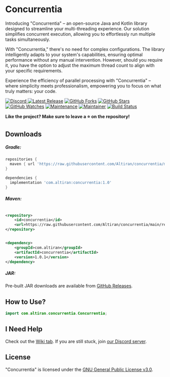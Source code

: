 # Concurrentia

Introducing "Concurrentia" – an open-source Java and Kotlin library designed to streamline your multi-threading
experience. Our solution simplifies concurrent execution, allowing you to effortlessly run multiple tasks
simultaneously.

With "Concurrentia," there's no need for complex configurations. The library intelligently adapts to your system's
capabilities, ensuring optimal performance without any manual intervention. However, should you require it, you have the
option to adjust the maximum thread count to align with your specific requirements.

Experience the efficiency of parallel processing with "Concurrentia" – where simplicity meets professionalism,
empowering you to focus on what truly matters: your code.

[ ![Discord](https://canary.discordapp.com/api/guilds/729950513352933386/widget.png) ](https://discord.gg/jsSGFeR)
[ ![Latest Release](https://img.shields.io/badge/Latest%20Release-1.0.1-orange)](https://github.com/Altiran/concurrentia/releases/tag/1.0.1)
[ ![GitHub Forks](https://img.shields.io/github/forks/Altiran/concurrentia.svg)](https://github.com/Altiran/concurrentia/fork)
[ ![GitHub Stars](https://img.shields.io/github/stars/Altiran/concurrentia.svg)](https://github.com/Altiran/concurrentia/stargazers)
[ ![GitHub Watches](https://img.shields.io/github/watchers/Altiran/concurrentia.svg)](https://github.com/Altiran/concurrentia/watchers)
[ ![Maintenance](https://img.shields.io/badge/Maintained%3F-yes-green.svg)](https://github.com/Altiran/concurrentia/graphs/commit-activity)
[ ![Maintainer](https://img.shields.io/badge/Maintainer-Altiran_Studios-blue)](https://github.com/Altiran)
[ ![Build Status](https://github.com/Altiran/concurrentia/actions/workflows/main.yml/badge.svg "Build Status")](https://github.com/Altiran/concurrentia)

**Like the project? Make sure to leave a ⭐ on the repository!**

## Downloads

##### Gradle:

```gradle
repositories {
  maven { url 'https://raw.githubusercontent.com/Altiran/concurrentia/main/repo/' }
}
```

```gradle
dependencies {
  implementation 'com.altiran:concurrentia:1.0'
}
```

##### Maven:

```xml

<repository>
    <id>concurrentia</id>
    <url>https://raw.githubusercontent.com/Altiran/concurrentia/main/repo/</url>
</repository>
```

```xml

<dependency>
    <groupId>com.altiran</groupId>
    <artifactId>concurrentia</artifactId>
    <version>1.0.1</version>
</dependency>
```

##### JAR:

Pre-built JAR downloads are available from [GitHub Releases](https://github.com/altiran/concurrentia/releases).

## How to Use?

```java
import com.altiran.concurrentia.Concurrentia;
```

## I Need Help

Check out the [Wiki tab](https://github.com/Altiran/concurrentia/wiki).
If you are still stuck, join [our Discord server](https://discord.gg/jsSGFeR).

## License

"Concurrentia" is licensed under the [GNU General Public License v3.0](https://www.gnu.org/licenses/gpl-3.0.html).
